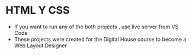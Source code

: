 # HTML Y CSS

 - If you want to run any of the both projects , use live server from VS Code
 - These projects were created for the Digital House course to become a Web Layout Designer
